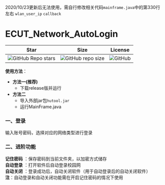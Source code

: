 2020/10/23更新后无法使用，需自行修改相关代码`mainframe.java`中的第330行左右 `wlan_user_ip` `callback`

# ECUT_Network_AutoLogin  
|    Star     |    Size     |   License    |
|   :---:     |   :---:     |   :---:      |
| ![GitHub Repo stars][star] | ![GitHub repo size][size] | ![GitHub][license]|

[star]: https://img.shields.io/github/stars/Olvi73/ECUT_Network_AutoLogin
[size]: https://img.shields.io/github/repo-size/Olvi73/ECUT_Network_AutoLogin
[license]: https://img.shields.io/github/license/Olvi73/ECUT_Network_AutoLogin

**使用方法**：  
+ **方法一(推荐)**  
    + 下载release版并运行   
+ **方法二**  
    + 导入外部jar包`hutool.jar`  
    + 运行MainFrame.java   
### 一、登录  
输入账号密码，选择对应的网络类型进行登录  
### 二、进阶功能
**记住密码** ：保存密码到当前文件夹，以加密方式储存  
**自动登录** ：打开软件后自动登录校园网  
**自动关闭** ：登录成功后，自动关闭软件（用于自动登录后的自动关闭软件）  
**注**：自动登录和自动关闭功能需在开启记住密码的情况下使用  

